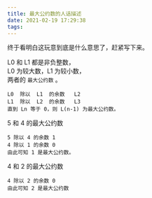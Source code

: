 ```yaml
---
title: 最大公约数的人话描述
date: 2021-02-19 17:29:38
tags:
---
```

终于看明白这玩意到底是什么意思了，赶紧写下来。

L0 和 L1 都是非负整数，  
L0 为较大数，L1 为较小数，  
两者的 `最大公约数` 。

```text
L0  除以  L1  的余数   L2
L1  除以  L2  的余数   L3
直到 Ln 等于 0，则 L(n-1) 为最大公约数。
```

5 和 4 的最大公约数   
```text
5 除以 4 的余数 1  
4 除以 1 的余数 0  
由此可知 1 是最大公约数。
```

4 和 2 的最大公约数   
```text
4 除以 2 的余数 0   
由此可知 2 是最大公约数
```
